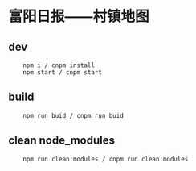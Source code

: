 # 富阳日报——村镇地图

## dev

        npm i / cnpm install
        npm start / cnpm start

## build

        npm run buid / cnpm run buid

## clean node_modules

        npm run clean:modules / cnpm run clean:modules